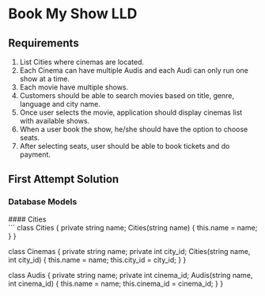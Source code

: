 # Book My Show LLD

## Requirements
1. List Cities where cinemas are located.
2. Each Cinema can have multiple Audis and each Audi can only run one show at a time.
3. Each movie have multiple shows.
4. Customers should be able to search movies based on title, genre, language and city name.
5. Once user selects the movie, application should display cinemas list with available shows.
6. When a user book the show, he/she should have the option to choose seats.
7. After selecting seats, user should be able to book tickets and do payment.

## First Attempt Solution
### Database Models
<summary> #### Cities </summary>
```
  class Cities {
    private string name;
    Cities(string name) {
      this.name = name;
    }
  }

  class Cinemas {
    private string name;
    private int city_id;
    Cities(string name, int city_id) {
      this.name = name;
      this.city_id = city_id;
    }
  }

  class Audis {
    private string name;
    private int cinema_id;
    Audis(string name, int cinema_id) {
      this.name = name;
      this.cinema_id = cinema_id;
    }
  }
```
